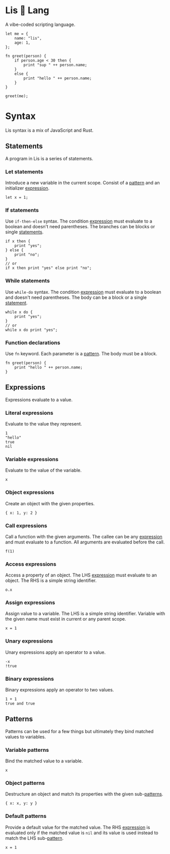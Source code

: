 # Lis 🦊 Lang

A vibe-coded scripting language.

```lis
let me = {
    name: "lis",
    age: 1,
};

fn greet(person) {
    if person.age < 30 then {
        print "sup " ++ person.name;
    }
    else {
        print "hello " ++ person.name;
    }
}

greet(me);
```

<!-- markdownlint-disable-file MD025 -->

# Syntax

Lis syntax is a mix of JavaScript and Rust.

## Statements

A program in Lis is a series of statements.

### Let statements

Introduce a new variable in the current scope.
Consist of a [pattern](#patterns) and an initializer [expression](#expressions).

```lis
let x = 1;
```

### If statements

Use `if-then-else` syntax.
The condition [expression](#expressions) must evaluate to a boolean and doesn't need parentheses.
The branches can be blocks or single [statements](#statements).

```lis
if x then {
    print "yes";
} else {
    print "no";
}
// or
if x then print "yes" else print "no";
```

### While statements

Use `while-do` syntax.
The condition [expression](#expressions) must evaluate to a boolean and doesn't need parentheses.
The body can be a block or a single [statement](#statements).

```lis
while x do {
    print "yes";
}
// or
while x do print "yes";
```

### Function declarations

Use `fn` keyword.
Each parameter is a [pattern](#patterns).
The body must be a block.

```lis
fn greet(person) {
    print "hello " ++ person.name;
}
```

## Expressions

Expressions evaluate to a value.

### Literal expressions

Evaluate to the value they represent.

```lis
1
"hello"
true
nil
```

### Variable expressions

Evaluate to the value of the variable.

```lis
x
```

### Object expressions

Create an object with the given properties.

```lis
{ x: 1, y: 2 }
```

### Call expressions

Call a function with the given arguments.
The callee can be any [expression](#expressions) and must evaluate to a function.
All arguments are evaluated before the call.

```lis
f(1)
```

### Access expressions

Access a property of an object.
The LHS [expression](#expressions) must evaluate to an object.
The RHS is a simple string identifier.

```lis
o.x
```

### Assign expressions

Assign value to a variable.
The LHS is a simple string identifier.
Variable with the given name must exist in current or any parent scope.

```lis
x = 1
```

### Unary expressions

Unary expressions apply an operator to a value.

```lis
-x
!true
```

### Binary expressions

Binary expressions apply an operator to two values.

```lis
1 + 1
true and true
```

## Patterns

Patterns can be used for a few things but ultimately they bind matched values to variables.

### Variable patterns

Bind the matched value to a variable.

```lis
x
```

### Object patterns

Destructure an object and match its properties with the given sub-[patterns](#patterns).

```lis
{ x: x, y: y }
```

### Default patterns

Provide a default value for the matched value.
The RHS [expression](#expressions) is evaluated only if the matched value is `nil` and its value is used instead to match the LHS sub-[pattern](#patterns).

```lis
x = 1
```
